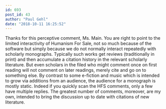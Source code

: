 ```yaml
---
id: 693
post_id: 43
author: "Paul Gehl"
date: "2018-10-11 16:25:52"
---
```

Thanks for this perceptive comment, Ms. Main. You are right to point to the limited interactivity of Humanism For Sale, not so much because of the software but simply because we do not normally interact repeatedly with scholarly monographs. Typically such works get reviews (traditionally in print) and then accumulate a citation history in the relevant scholarly literature. But even scholars in the filed who might comment once on first reading will not comment on later readings, merely cite and go on to something else. By contrast to some e-fiction and music which is intended to grow via additions from an audience, the audience for a monograph is mostly static. Indeed if you quickly scan the HFS comments, only a few have multiple replies. The greatest number of comments, moreover, are my own, intended to bring the discussion up to date with citations of new literature.
